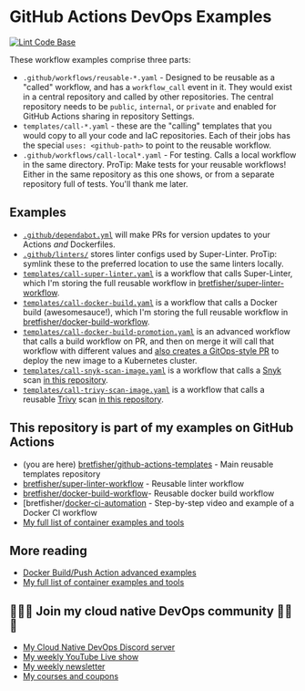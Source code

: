 # GitHub Actions DevOps Examples

[![Lint Code Base](https://github.com/BretFisher/github-actions-templates/actions/workflows/call-super-linter.yaml/badge.svg)](https://github.com/BretFisher/github-actions-templates/actions/workflows/call-super-linter.yaml)

These workflow examples comprise three parts:

- `.github/workflows/reusable-*.yaml` - Designed to be reusable as a "called" workflow, and has a `workflow_call` event in it. They would exist in a central repository and called by other repositories. The central repository needs to be `public`, `internal`, or `private` and enabled for GitHub Actions sharing in repository Settings.
- `templates/call-*.yaml` - these are the "calling" templates that you would copy to all your code and IaC repositories. Each of their jobs has the special `uses: <github-path>` to point to the reusable workflow.
- `.github/workflows/call-local*.yaml` - For testing. Calls a local workflow in the same directory. ProTip: Make tests for your reusable workflows! Either in the same repository as this one shows, or from a separate repository full of tests. You'll thank me later.

## Examples

- [`.github/dependabot.yml`](.github/dependabot.yml) will make PRs for version updates to your Actions *and* Dockerfiles.
- [`.github/linters/`](.github/linters/) stores linter configs used by Super-Linter. ProTip: symlink these to the preferred location to use the same linters locally.
- [`templates/call-super-linter.yaml`](templates/call-super-linter.yaml) is a workflow that calls Super-Linter, which I'm storing the full reusable workflow in [bretfisher/super-linter-workflow](https://github.com/BretFisher/super-linter-workflow).
- [`templates/call-docker-build.yaml`](templates/call-docker-build.yaml) is a workflow that calls a Docker build (awesomesauce!), which I'm storing the full reusable workflow in [bretfisher/docker-build-workflow](bretfisher/docker-build-workflow).
- [`templates/call-docker-build-promotion.yaml`](templates/call-docker-build-promotion.yaml) is an advanced workflow that calls a build workflow on PR, and then on merge it will call that workflow with different values and [also creates a GitOps-style PR](.gitub/workflows/reusable-gitops-pr.yaml) to deploy the new image to a Kubernetes cluster.
- [`templates/call-snyk-scan-image.yaml`](templates/call-snyk-scan-image.yaml) is a workflow that calls a [Snyk](https://github.com/snyk/cli) scan [in this repository](.github/workflows/reusable-snyk-scan-image.yaml).
- [`templates/call-trivy-scan-image.yaml`](templates/call-trivy-scan-image.yaml) is a workflow that calls a reusable [Trivy](https://github.com/marketplace/actions/aqua-security-trivy) scan [in this repository](.github/workflows/reusable-trivy-scan-image.yaml).

## This repository is part of my examples on GitHub Actions

- (you are here) [bretfisher/github-actions-templates](https://github.com/BretFisher/github-actions-templates) - Main reusable templates repository
- [bretfisher/super-linter-workflow](https://github.com/BretFisher/super-linter-workflow) - Reusable linter workflow
- [bretfisher/docker-build-workflow](https://github.com/BretFisher/docker-build-workflow)- Reusable docker build workflow
- [bretfisher/[docker-ci-automation](https://github.com/BretFisher/docker-ci-automation) - Step-by-step video and example of a Docker CI workflow
- [My full list of container examples and tools](https://github.com/bretfisher)

## More reading

- [Docker Build/Push Action advanced examples](https://github.com/docker/build-push-action/tree/master/docs/advanced)
- [My full list of container examples and tools](https://github.com/bretfisher)

## 🎉🎉🎉 Join my cloud native DevOps community 🎉🎉🎉

- [My Cloud Native DevOps Discord server](https://devops.fan)
- [My weekly YouTube Live show](https://www.youtube.com/@BretFisher)
- [My weekly newsletter](https://www.bretfisher.com/newsletter)
- [My courses and coupons](https://www.bretfisher.com/courses)
